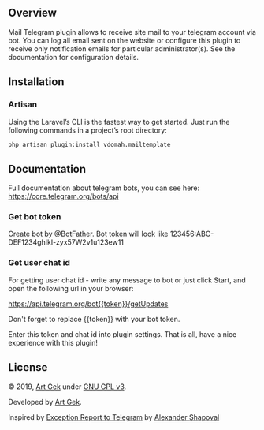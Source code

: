 ## Overview
Mail Telegram plugin allows to receive site mail to your telegram account via bot. You can log all email sent on the website or configure this plugin to receive only notification emails for particular administrator(s). See the documentation for configuration details.

## Installation

### Artisan

Using the Laravel’s CLI is the fastest way to get started. Just run the following commands in a project’s root directory:

```bash
php artisan plugin:install vdomah.mailtemplate
```

## Documentation

Full documentation about telegram bots, you can see here: https://core.telegram.org/bots/api

### Get bot token
Create bot by @BotFather. Bot token will look like 123456:ABC-DEF1234ghIkl-zyx57W2v1u123ew11

### Get user chat id
For getting user chat id - write any message to bot or just click Start, and open the following url in your browser:

https://api.telegram.org/bot{{token}}/getUpdates

Don't forget to replace {{token}} with your bot token.

Enter this token and chat id into plugin settings. That is all, have a nice experience with this plugin!

## License

© 2019, [Art Gek](https://github.com/vdomah) under [GNU GPL v3](https://opensource.org/licenses/GPL-3.0).

Developed by [Art Gek](https://github.com/vdomah).

Inspired by [Exception Report to Telegram](https://octobercms.com/plugin/popcornphp-exceptionreport) by [Alexander Shapoval](https://octobercms.com/author/PopcornPHP)